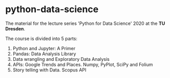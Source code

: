 # python-data-science
The material for the lecture series 'Python for Data Science' 2020 at the **TU Dresden**.

The course is divided into 5 parts:
1. Python and Jupyter: A Primer
2. Pandas: Data Analysis Library
3. Data wrangling and Exploratory Data Analysis
4. APIs: Google Trends and Places. Numpy, PyPlot, SciPy and Folium
5. Story telling with Data. Scopus API
